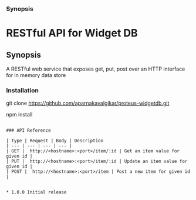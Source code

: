 ### Synopsis

RESTful API for Widget DB
=========

## Synopsis

A RESTful web service that exposes get, put, post over an HTTP interface for in memory data store

### Installation

 git clone https://github.com/aparnakavalgikar/proteus-widgetdb.git

 npm install
```

### API Reference

| Type | Request | Body | Description
| --- | --- | --- | --- |
| GET |  http://<hostname>:<port>/item/:id | Get an item value for given id |
| PUT |  http://<hostname>:<port>/item/:id | Update an item value for given id |
| POST |  http://<hostname>:<port>/item | Post a new item for given id |


* 1.0.0 Initial release

